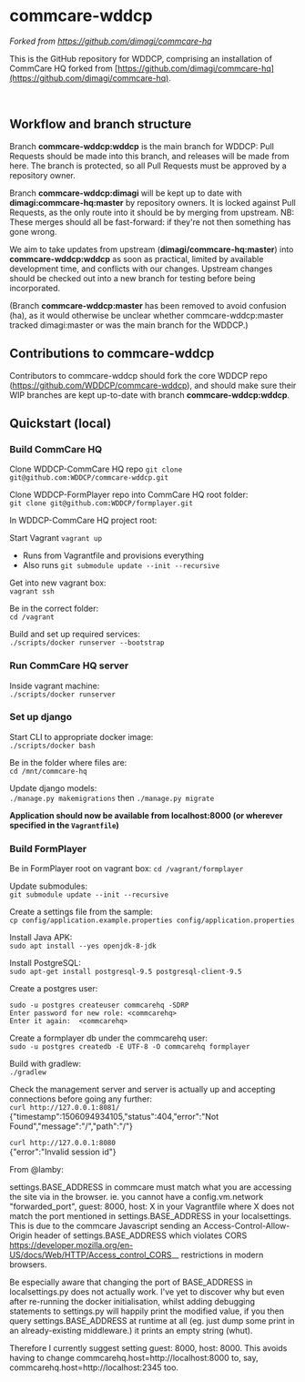 # commcare-wddcp
*Forked from https://github.com/dimagi/commcare-hq* 
 
This is the GitHub repository for WDDCP, comprising an installation of CommCare HQ forked from [https://github.com/dimagi/commcare-hq](https://github.com/dimagi/commcare-hq). 
 
<br> 

## Workflow and branch structure

Branch **commcare-wddcp:wddcp** is the main branch for WDDCP: Pull Requests should be made into this branch, and releases will be made from here. The branch is protected, so all Pull Requests must be approved by a repository owner.

Branch **commcare-wddcp:dimagi** will be kept up to date with **dimagi:commcare-hq:master** by repository owners. It is locked against Pull Requests, as the only route into it should be by merging from upstream. NB: These merges should all be fast-forward: if they're not then something has gone wrong.

We aim to take updates from upstream (**dimagi/commcare-hq:master**) into **commcare-wddcp:wddcp** as soon as practical, limited by available development time, and conflicts with our changes. Upstream changes should be checked out into a new branch for testing before being incorporated. 

(Branch **commcare-wddcp:master** has been removed to avoid confusion (ha), as it would otherwise be unclear whether commcare-wddcp:master tracked dimagi:master or was the main branch for the WDDCP.)

## Contributions to commcare-wddcp
Contributors to commcare-wddcp should fork the core WDDCP repo (https://github.com/WDDCP/commcare-wddcp), and should make sure their WIP branches are kept up-to-date with branch **commcare-wddcp:wddcp**.

## Quickstart (local)
### Build CommCare HQ
Clone WDDCP-CommCare HQ repo
`git clone git@github.com:WDDCP/commcare-wddcp.git`

Clone WDDCP-FormPlayer repo into CommCare HQ root folder: <br>
`git clone git@github.com:WDDCP/formplayer.git`

In WDDCP-CommCare HQ project root: <br>

Start Vagrant
`vagrant up` 
 - Runs from Vagrantfile and provisions everything
 - Also runs `git submodule update --init --recursive`

Get into new vagrant box: <br>
`vagrant ssh`

Be in the correct folder: <br>
`cd /vagrant` 

Build and set up required services: <br>
`./scripts/docker runserver --bootstrap` 

### Run CommCare HQ server
Inside vagrant machine:<br>
`./scripts/docker runserver`

### Set up django
Start CLI to appropriate docker image: <br>
`./scripts/docker bash` 

Be in the folder where files are: <br>
`cd /mnt/commcare-hq`

Update django models: <br>
`./manage.py makemigrations` then `./manage.py migrate`

**Application should now be available from localhost:8000 (or wherever specified in the `Vagrantfile`)**

### Build FormPlayer
Be in FormPlayer root on vagrant box:
`cd /vagrant/formplayer`

Update submodules: <br>
`git submodule update --init --recursive`

Create a settings file from the sample: <br>
`cp config/application.example.properties config/application.properties`

Install Java APK: <br>
`sudo apt install --yes openjdk-8-jdk`

Install PostgreSQL: <br>
`sudo apt-get install postgresql-9.5 postgresql-client-9.5`

Create a postgres user: <br>
```
sudo -u postgres createuser commcarehq -SDRP
Enter password for new role: <commcarehq>
Enter it again:  <commcarehq>
```
Create a formplayer db under the commcarehq user: <br>
`sudo -u postgres createdb -E UTF-8 -O commcarehq formplayer`

Build with gradlew: <br>
`./gradlew`

Check the management server and server is actually up and accepting connections before going any further: <br>
`curl http://127.0.0.1:8081/`  <br>
{"timestamp":1506094934105,"status":404,"error":"Not Found","message":"/","path":"/"}

`curl http://127.0.0.1:8080` <br>
{"error":"Invalid session id"}

From @lamby:

settings.BASE_ADDRESS in commcare must match what you are accessing the site via in the browser. ie. you cannot have a config.vm.network "forwarded_port", guest: 8000, host: X in your Vagrantfile where X does not match the port mentioned in settings.BASE_ADDRESS in your localsettings. This is due to the commcare Javascript sending an Access-Control-Allow-Origin header of settings.BASE_ADDRESS which violates CORS <https://developer.mozilla.org/en-US/docs/Web/HTTP/Access_control_CORS>__ restrictions in modern browsers.

Be especially aware that changing the port of BASE_ADDRESS in localsettings.py does not actually work. I've yet to discover why but even after re-running the docker initialisation, whilst adding debugging statements to settings.py will happily print the modified value, if you then query settings.BASE_ADDRESS at runtime at all (eg. just dump some print in an already-existing middleware.) it prints an empty string (whut).

Therefore I currently suggest setting guest: 8000, host: 8000. This avoids having to change commcarehq.host=http://localhost:8000 to, say, commcarehq.host=http://localhost:2345 too.
